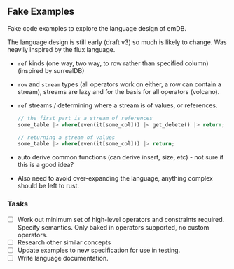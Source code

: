 ## Fake Examples

Fake code examples to explore the language design of emDB.

The language design is still early (draft v3) so much is likely to change. Was heavily inspired by the flux language.

- `ref` kinds (one way, two way, to row rather than specified column) (inspired by surrealDB)
- `row` and `stream` types (all operators work on either, a row can contain a stream), streams are lazy and for the basis for all operators (volcano).
- `ref` streams / determining where a stream is of values, or references.

  ```rust
  // the first part is a stream of references
  some_table |> where(even(it[some_col])) |< get_delete() |> return;

  // returning a stream of values
  some_table |> where(even(it[some_col])) |> return;
  ```

- auto derive common functions (can derive insert, size, etc) - not sure if this is a good idea?

- Also need to avoid over-expanding the language, anything complex should be left to rust.

### Tasks

- [ ] Work out minimum set of high-level operators and constraints required. Specify semantics. Only baked in operators supported, no custom operators.
- [ ] Research other similar concepts
- [ ] Update examples to new specification for use in testing.
- [ ] Write language documentation.
